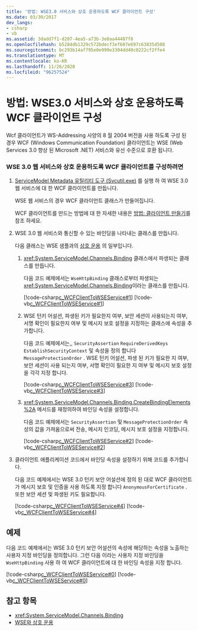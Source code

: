 ```yaml
---
title: '방법: WSE3.0 서비스와 상호 운용하도록 WCF 클라이언트 구성'
ms.date: 03/30/2017
dev_langs:
- csharp
- vb
ms.assetid: 3dadd7f1-d207-4ea5-a73b-3e8aa44407f8
ms.openlocfilehash: b5284db1329c572bdecf3ef607e697c63835d508
ms.sourcegitcommit: bc293b14af795e0e999e3304dd40c0222cf2ffe4
ms.translationtype: MT
ms.contentlocale: ko-KR
ms.lasthandoff: 11/26/2020
ms.locfileid: "96257524"
---
```

# <a name="how-to-configure-a-wcf-client-to-interoperate-with-wse30-services"></a>방법: WSE3.0 서비스와 상호 운용하도록 WCF 클라이언트 구성

Wcf 클라이언트가 WS-Addressing 사양의 8 월 2004 버전을 사용 하도록 구성 된 경우 WCF (Windows Communication Foundation) 클라이언트는 WSE (Web Services 3.0 향상 된 Microsoft .NET) 서비스와 유선 수준으로 호환 됩니다.  
  
### <a name="to-configure-a-wcf-client-to-interoperate-with-a-wse-30-web-service"></a>WSE 3.0 웹 서비스와 상호 운용하도록 WCF 클라이언트를 구성하려면  
  
1. [ServiceModel Metadata 유틸리티 도구 (Svcutil.exe)](../servicemodel-metadata-utility-tool-svcutil-exe.md) 를 실행 하 여 WSE 3.0 웹 서비스에 대 한 WCF 클라이언트를 만듭니다.  
  
     WSE 웹 서비스의 경우 WCF 클라이언트 클래스가 만들어집니다.  
  
     WCF 클라이언트를 만드는 방법에 대 한 자세한 내용은 [방법: 클라이언트 만들기](../how-to-create-a-wcf-client.md)를 참조 하세요.  
  
2. WSE 3.0 웹 서비스와 통신할 수 있는 바인딩을 나타내는 클래스를 만듭니다.  
  
     다음 클래스는 WSE 샘플과의 [상호 운용](/previous-versions/dotnet/netframework-3.5/ms752257(v=vs.90)) 의 일부입니다.  
  
    1. <xref:System.ServiceModel.Channels.Binding> 클래스에서 파생되는 클래스를 만듭니다.  
  
         다음 코드 예제에서는 `WseHttpBinding` 클래스로부터 파생되는 <xref:System.ServiceModel.Channels.Binding>이라는 클래스를 만듭니다.  
  
         [!code-csharp[c_WCFClientToWSEService#1](../../../../samples/snippets/csharp/VS_Snippets_CFX/c_wcfclienttowseservice/cs/wsehttpbinding.cs#1)]
         [!code-vb[c_WCFClientToWSEService#1](../../../../samples/snippets/visualbasic/VS_Snippets_CFX/c_wcfclienttowseservice/vb/wsehttpbinding.vb#1)]  
  
    2. WSE 턴키 어설션, 파생된 키가 필요한지 여부, 보안 세션이 사용되는지 여부, 서명 확인이 필요한지 여부 및 메시지 보호 설정을 지정하는 클래스에 속성을 추가합니다.  
  
         다음 코드 예제에서는,, `SecurityAssertion` `RequireDerivedKeys` `EstablishSecurityContext` 및 속성을 정의 합니다 `MessageProtectionOrder` . WSE 턴키 어설션, 파생 된 키가 필요한 지 여부, 보안 세션이 사용 되는지 여부, 서명 확인이 필요한 지 여부 및 메시지 보호 설정을 각각 지정 합니다.  
  
         [!code-csharp[c_WCFClientToWSEService#3](../../../../samples/snippets/csharp/VS_Snippets_CFX/c_wcfclienttowseservice/cs/wsehttpbinding.cs#3)]
         [!code-vb[c_WCFClientToWSEService#3](../../../../samples/snippets/visualbasic/VS_Snippets_CFX/c_wcfclienttowseservice/vb/wsehttpbinding.vb#3)]  
  
    3. <xref:System.ServiceModel.Channels.Binding.CreateBindingElements%2A> 메서드를 재정의하여 바인딩 속성을 설정합니다.  
  
         다음 코드 예제에서는 `SecurityAssertion` 및 `MessageProtectionOrder` 속성의 값을 가져옴으로써 전송, 메시지 인코딩, 메시지 보호 설정을 지정합니다.  
  
         [!code-csharp[c_WCFClientToWSEService#2](../../../../samples/snippets/csharp/VS_Snippets_CFX/c_wcfclienttowseservice/cs/wsehttpbinding.cs#2)]
         [!code-vb[c_WCFClientToWSEService#2](../../../../samples/snippets/visualbasic/VS_Snippets_CFX/c_wcfclienttowseservice/vb/wsehttpbinding.vb#2)]  
  
3. 클라이언트 애플리케이션 코드에서 바인딩 속성을 설정하기 위해 코드를 추가합니다.  
  
     다음 코드 예제에서는 WSE 3.0 턴키 보안 어설션에 정의 된 대로 WCF 클라이언트가 메시지 보호 및 인증을 사용 하도록 지정 합니다 `AnonymousForCertificate` . 또한 보안 세션 및 파생된 키도 필요합니다.  
  
     [!code-csharp[c_WCFClientToWSEService#4](../../../../samples/snippets/csharp/VS_Snippets_CFX/c_wcfclienttowseservice/cs/client.cs#4)]
     [!code-vb[c_WCFClientToWSEService#4](../../../../samples/snippets/visualbasic/VS_Snippets_CFX/c_wcfclienttowseservice/vb/client.vb#4)]  
  
## <a name="example"></a>예제  

 다음 코드 예제에서는 WSE 3.0 턴키 보안 어설션의 속성에 해당하는 속성을 노출하는 사용자 지정 바인딩을 정의합니다. 그런 다음 이라는 사용자 지정 바인딩을 `WseHttpBinding` 사용 하 여 WCF 클라이언트에 대 한 바인딩 속성을 지정 합니다.  

[!code-csharp[c_WCFClientToWSEService#0](../../../../samples/snippets/csharp/VS_Snippets_CFX/c_wcfclienttowseservice/cs/client.cs#0)]
[!code-vb[c_WCFClientToWSEService#0](../../../../samples/snippets/visualbasic/VS_Snippets_CFX/c_wcfclienttowseservice/vb/client.vb#0)]  
  
## <a name="see-also"></a>참고 항목

- <xref:System.ServiceModel.Channels.Binding>
- [WSE와 상호 운용](/previous-versions/dotnet/netframework-3.5/ms752257(v=vs.90))
